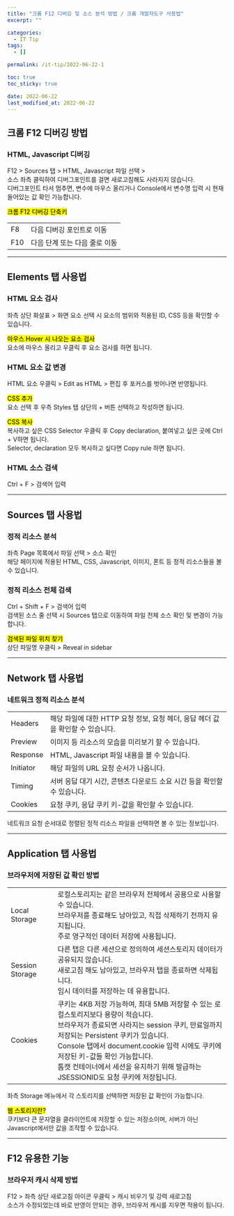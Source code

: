 ```yaml
---
title: "크롬 F12 디버깅 및 소스 분석 방법 / 크롬 개발자도구 사용법"
excerpt: ""

categories:
  - IT Tip
tags:
  - []

permalink: /it-tip/2022-06-22-1

toc: true
toc_sticky: true

date: 2022-06-22
last_modified_at: 2022-06-22
---
```


## 크롬 F12 디버깅 방법

### HTML, Javascript 디버깅
F12 > Sources 탭 > HTML, Javascript 파일 선택 >  
소스 좌측 클릭하여 디버그포인트를 걸면 새로고침해도 사라지지 않습니다.  
디버그포인트 타서 멈추면, 변수에 마우스 올리거나 Console에서 변수명 입력 시 현재 들어있는 값 확인 가능합니다.

<mark>크롬 F12 디버깅 단축키</mark>
<table class="table_2_left">
  <tbody>
    <tr>
      <td>F8</td>
      <td>다음 디버깅 포인트로 이동</td>
    </tr>
    <tr>
      <td>F10</td>
      <td>다음 단계 또는 다음 줄로 이동</td>
    </tr>
  </tbody>
</table>

---

## Elements 탭 사용법

### HTML 요소 검사
좌측 상단 화살표 > 화면 요소 선택 시 요소의 범위와 적용된 ID, CSS 등을 확인할 수 있습니다.

<mark>마우스 Hover 시 나오는 요소 검사</mark>  
요소에 마우스 올리고 우클릭 후 요소 검사를 하면 됩니다.

### HTML 요소 값 변경
HTML 요소 우클릭 > Edit as HTML > 편집 후 포커스를 벗어나면 반영됩니다.

<mark>CSS 추가</mark>  
요소 선택 후 우측 Styles 탭 상단의 + 버튼 선택하고 작성하면 됩니다.

<mark>CSS 복사</mark>  
복사하고 싶은 CSS Selector 우클릭 후 Copy declaration, 붙여넣고 싶은 곳에 Ctrl + V하면 됩니다.  
Selector, declaration 모두 복사하고 싶다면 Copy rule 하면 됩니다.

### HTML 소스 검색
Ctrl + F > 검색어 입력

---

## Sources 탭 사용법

### 정적 리소스 분석
좌측 Page 목록에서 파일 선택 > 소스 확인  
해당 페이지에 적용된 HTML, CSS, Javascript, 이미지, 폰트 등 정적 리소스들을 볼 수 있습니다.

### 정적 리소스 전체 검색
Ctrl + Shift + F > 검색어 입력  
검색된 소스 줄 선택 시 Sources 탭으로 이동하여 파일 전체 소스 확인 및 변경이 가능합니다.

<mark>검색된 파일 위치 찾기</mark>  
상단 파일명 우클릭 > Reveal in sidebar

---

## Network 탭 사용법

### 네트워크 정적 리소스 분석
<table class="table_2_left">
  <tbody>
    <tr>
      <td>Headers</td>
      <td>해당 파일에 대한 HTTP 요청 정보, 요청 헤더, 응답 헤더 값을 확인할 수 있습니다.</td>
    </tr>
    <tr>
      <td>Preview</td>
      <td>이미지 등 리소스의 모습을 미리보기 할 수 있습니다.</td>
    </tr>
    <tr>
      <td>Response</td>
      <td>HTML, Javascript 파일 내용을 볼 수 있습니다.</td>
    </tr>
    <tr>
      <td>Initiator</td>
      <td>해당 파일의 URL 요청 순서가 나옵니다.</td>
    </tr>
    <tr>
      <td>Timing</td>
      <td>서버 응답 대기 시간, 콘텐츠 다운로드 소요 시간 등을 확인할 수 있습니다.</td>
    </tr>
    <tr>
      <td>Cookies</td>
      <td>요청 쿠키, 응답 쿠키 키-값을 확인할 수 있습니다.</td>
    </tr>
  </tbody>
</table>
네트워크 요청 순서대로 정렬된 정적 리소스 파일을 선택하면 볼 수 있는 정보입니다.

---

## Application 탭 사용법

### 브라우저에 저장된 값 확인 방법
<table class="table_2_left">
  <tbody>
    <tr>
      <td>Local Storage</td>
      <td>로컬스토리지는 같은 브라우저 전체에서 공용으로 사용할 수 있습니다.<br>브라우저를 종료해도 남아있고, 직접 삭제하기 전까지 유지됩니다.<br>주로 영구적인 데이터 저장에 사용됩니다.</td>
    </tr>
    <tr>
      <td>Session Storage</td>
      <td>다른 탭은 다른 세션으로 정의하여 세션스토리지 데이터가 공유되지 않습니다.<br>새로고침 해도 남아있고, 브라우저 탭을 종료하면 삭제됩니다.<br>임시 데이터를 저장하는 데 유용합니다.</td>
    </tr>
    <tr>
      <td>Cookies</td>
      <td>쿠키는 4KB 저장 가능하여, 최대 5MB 저장할 수 있는 로컬스토리지보다 용량이 적습니다.<br>브라우저가 종료되면 사라지는 session 쿠키, 만료일까지 저장되는 Persistent 쿠키가 있습니다.<br>Console 탭에서 document.cookie 입력 시에도 쿠키에 저장된 키-값들 확인 가능합니다.<br>톰캣 컨테이너에서 세션을 유지하기 위해 발급하는 JSESSIONID도 요청 쿠키에 저장됩니다.</td>
    </tr>
  </tbody>
</table>
좌측 Storage 메뉴에서 각 스토리지를 선택하면 저장된 값 확인이 가능합니다.

<mark>웹 스토리지란?</mark>  
쿠키보다 큰 문자열을 클라이언트에 저장할 수 있는 저장소이며, 서버가 아닌 Javascript에서만 값을 조작할 수 있습니다.


---

## F12 유용한 기능

### 브라우저 캐시 삭제 방법
F12 > 좌측 상단 새로고침 아이콘 우클릭 > 캐시 비우기 및 강력 새로고침  
소스가 수정되었는데 바로 반영이 안되는 경우, 브라우저 캐시를 지우면 적용이 됩니다.